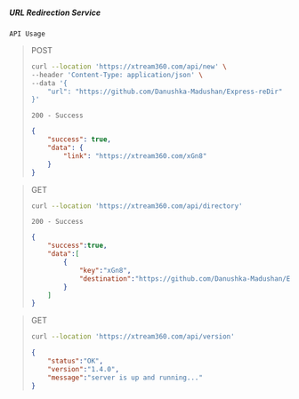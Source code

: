 ##### URL Redirection Service

`API Usage`

> POST
> 
> ```bash
> curl --location 'https://xtream360.com/api/new' \
> --header 'Content-Type: application/json' \
> --data '{
>     "url": "https://github.com/Danushka-Madushan/Express-reDir"
> }'
> ```
> 
> `200 - Success`
> 
> ```json
> {
>     "success": true,
>     "data": {
>         "link": "https://xtream360.com/xGn8"
>     }
> }
> ```

> GET
> 
> ```bash
> curl --location 'https://xtream360.com/api/directory'
> ```
> 
> `200 - Success`
> 
> ```json
> {
>     "success":true,
>     "data":[
>         {
>             "key":"xGn8",
>             "destination":"https://github.com/Danushka-Madushan/Express-reDir"
>         }
>     ]
> }
> ```

> GET
> 
> ```bash
> curl --location 'https://xtream360.com/api/version'
> ```
> 
> ```json
> {
>     "status":"OK",
>     "version":"1.4.0",
>     "message":"server is up and running..."
> }
> ```
